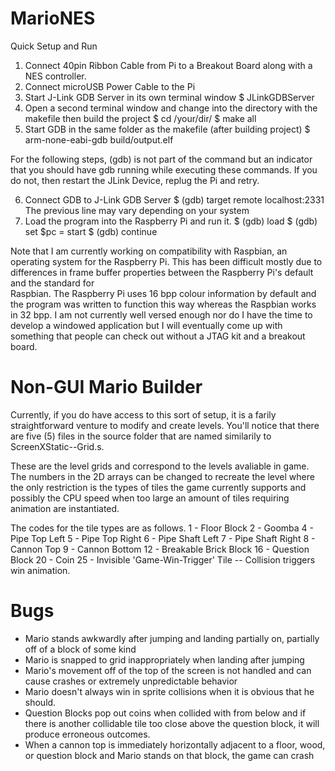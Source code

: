 # MarioNES

Quick Setup and Run

1. Connect 40pin Ribbon Cable from Pi to a Breakout Board along with a NES controller.
2. Connect microUSB Power Cable to the Pi
3. Start J-Link GDB Server in its own terminal window
      $ JLinkGDBServer
4. Open a second terminal window and change into the directory with the makefile then build the project
      $ cd /your/dir/
      $ make all
5. Start GDB in the same folder as the makefile (after building project)
      $ arm-none-eabi-gdb build/output.elf

For the following steps, (gdb) is not part of the command but an indicator that you should have gdb running while executing these commands. If you do not, then restart the JLink Device, replug the Pi and retry.
 
6. Connect GDB to J-Link GDB Server
      $ (gdb) target remote localhost:2331 
      The previous line may vary depending on your system
7. Load the program into the Raspberry Pi and run it.
      $ (gdb) load
      $ (gdb) set $pc = start
      $ (gdb) continue
      
      
Note that I am currently working on compatibility with Raspbian, an operating system for the Raspberry Pi.
  This has been difficult mostly due to differences in frame buffer properties between the Raspberry Pi's default and the standard for     
  Raspbian. The Raspberry Pi uses 16 bpp colour information by default and the program was written to function this way whereas the
  Raspbian works in 32 bpp. I am not currently well versed enough nor do I have the time to develop a windowed application but I will
  eventually come up with something that people can check out without a JTAG kit and a breakout board.




# Non-GUI Mario Builder

  Currently, if you do have access to this sort of setup, it is a farily straightforward venture to modify and create levels. You'll notice that there are five (5) files in the source folder that are named similarily to ScreenXStatic--Grid.s.

  These are the level grids and correspond to the levels avaliable in game. The numbers in the 2D arrays can be changed to recreate the level where the only restriction is the types of tiles the game currently supports and possibly the CPU speed when too large an amount of tiles requiring animation are instantiated.
  
  The codes for the tile types are as follows.
    1   -   Floor Block
    2   -   Goomba
    4   -   Pipe Top Left
    5   -   Pipe Top Right
    6   -   Pipe Shaft Left
    7   -   Pipe Shaft Right
    8   -   Cannon Top
    9   -   Cannon Bottom
    12  -   Breakable Brick Block
    16  -   Question Block
    20  -   Coin
    25  -   Invisible 'Game-Win-Trigger' Tile -- Collision triggers win animation.
    
    
    
# Bugs
   * Mario stands awkwardly after jumping and landing partially on, partially off of a block of some kind
   * Mario is snapped to grid inappropriately when landing after jumping
   * Mario's movement off of the top of the screen is not handled and can cause crashes or extremely unpredictable behavior
   * Mario doesn't always win in sprite collisions when it is obvious that he should.
   * Question Blocks pop out coins when collided with from below and if there is another collidable tile too close above the question         block, it will produce erroneous outcomes.
   * When a cannon top is immediately horizontally adjacent to a floor, wood, or question block and Mario stands on that block, the           game can crash
    
